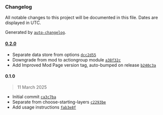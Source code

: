 ### Changelog

All notable changes to this project will be documented in this file. Dates are displayed in UTC.

Generated by [`auto-changelog`](https://github.com/CookPete/auto-changelog).

#### [0.2.0](https://github.com/tpadjen/civ-vii-mod-options-api/compare/0.1.0...0.2.0)

- Separate data store from options [`dcc2d55`](https://github.com/tpadjen/civ-vii-mod-options-api/commit/dcc2d557d1c4485e3f35ef323112aa5eaee6e3e9)
- Downgrade from mod to actiongroup module [`a38f32c`](https://github.com/tpadjen/civ-vii-mod-options-api/commit/a38f32c59bfadca5efbd0c4be8734305e3bdda0c)
- Add Improved Mod Page version tag, auto-bumped on release [`b240c3a`](https://github.com/tpadjen/civ-vii-mod-options-api/commit/b240c3ab19a5afa6fe46c9a9bbe8571fdadbdf95)

#### 0.1.0

> 11 March 2025

- Initial commit [`ca3c7ba`](https://github.com/tpadjen/civ-vii-mod-options-api/commit/ca3c7badf01b44c46cef47f6e430c9ea4c806c46)
- Separate from choose-starting-layers [`c2293be`](https://github.com/tpadjen/civ-vii-mod-options-api/commit/c2293be2e18a4d70b0e137bbed8cd66cd96ff8bf)
- Add usage instructions [`fab3e8f`](https://github.com/tpadjen/civ-vii-mod-options-api/commit/fab3e8f4d2c6ceab02e9771b9907d64273b894dd)
